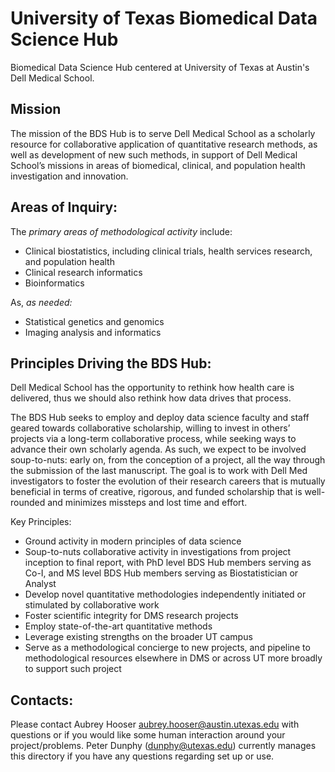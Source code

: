# University of Texas Biomedical Data Science Hub
Biomedical Data Science Hub centered at University of Texas at Austin's Dell Medical School.

## Mission
The mission of the BDS Hub is to serve Dell Medical School as a scholarly resource for collaborative application of quantitative research methods, as well as development of new such methods, in support of Dell Medical School’s missions in areas of biomedical, clinical, and population health investigation and innovation.

## Areas of Inquiry:
The _primary areas of methodological activity_ include: 
* Clinical biostatistics, including clinical trials, health services research, and population health
* Clinical research informatics
* Bioinformatics

As, _as needed:_
* Statistical genetics and genomics
* Imaging analysis and informatics

## Principles Driving the BDS Hub:
 Dell Medical School has the opportunity to rethink how health care is delivered, thus we should also rethink how data drives that process.

The BDS Hub seeks to employ and deploy data science faculty and staff geared towards collaborative scholarship, willing to invest in others’ projects via a long-term collaborative process, while seeking ways to advance their own scholarly agenda. As such, we expect to be involved soup-to-nuts: early on, from the conception of a project, all the way through the submission of the last manuscript. The goal is to work with Dell Med investigators to foster the evolution of their research careers that is mutually beneficial in terms of creative, rigorous, and funded scholarship that is well-rounded and minimizes missteps and lost time and effort. 

Key Principles:
* Ground activity in modern principles of data science
* Soup-to-nuts collaborative activity in investigations from project inception to final report, with PhD level BDS Hub members serving as Co-I, and MS level BDS Hub members serving as Biostatistician or Analyst
* Develop novel quantitative methodologies independently initiated or stimulated by collaborative work
* Foster scientific integrity for DMS research projects
* Employ state-of-the-art quantitative methods
* Leverage existing strengths on the broader UT campus
* Serve as a methodological concierge to new projects, and pipeline to methodological resources elsewhere in DMS or across UT more broadly to support such project

## Contacts:
Please contact Aubrey Hooser <aubrey.hooser@austin.utexas.edu> with questions or if you would like some human interaction around your project/problems. Peter Dunphy (<dunphy@utexas.edu>) currently manages this directory if you have any questions regarding set up or use.




    
